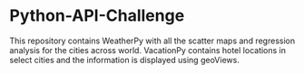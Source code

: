 # Python-API-Challenge

This repository contains WeatherPy with all the scatter maps and regression analysis for the cities across world. VacationPy contains hotel locations in select cities and the information is displayed using geoViews.
